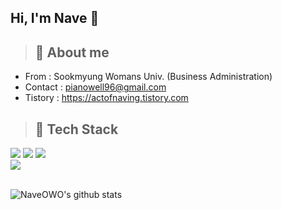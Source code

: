 <h2>Hi, I'm Nave 👋</h2>


> <h2> 💭 About me </h2>

+ From : Sookmyung Womans Univ. (Business Administration)
+ Contact : pianowell96@gmail.com
+ Tistory : https://actofnaving.tistory.com


> <h2> 🔗 Tech Stack  </h2> 

  <div>
  <img src="https://img.shields.io/badge/JavaScript-F7DF1E?style=for-the-badge&logo=JavaScript&logoColor=white">
  <img src="https://img.shields.io/badge/TypeScript-3178C6?style=for-the-badge&logo=TypeScript&logoColor=white">
  <img src="https://img.shields.io/badge/Python-3776AB?style=for-the-badge&logo=Python&logoColor=white">
  </div>
  <div>
  <img src="https://img.shields.io/badge/React-61DAFB?style=for-the-badge&logo=React&logoColor=white">
  </div>
<br/>
  <div >
  

![NaveOWO's github stats](https://github-readme-stats.vercel.app/api?username=NaveOWO&show_icons=true&theme=tokyonight)  

  </div>
  

  <!--
**NaveOWO/NaveOWO** is a ✨ _special_ ✨ repository because its `README.md` (this file) appears on your GitHub profile.
Here are some ideas to get you started:
- 🔭 I’m currently working on ...
- 🌱 I’m currently learning ...
- 👯 I’m looking to collaborate on ...
- 🤔 I’m looking for help with ...
- 💬 Ask me about ...
- 📫 How to reach me: ...
- 😄 Pronouns: ...
- ⚡ Fun fact: ...
-->





